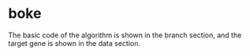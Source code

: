 # boke
The basic code of the algorithm is shown in the branch section, and the target gene is shown in the data section.
